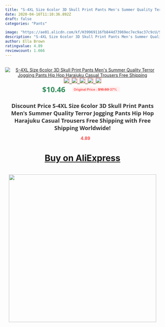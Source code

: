 ```yaml
---
title: "S-4XL Size 6color 3D Skull Print Pants Men's Summer Quality Terror Jogging Pants Hip Hop Harajuku Casual Trousers Free Shipping"
date: 2020-04-16T11:10:36.892Z
draft: false
categories: "Pants"

image: "https://ae01.alicdn.com/kf/H39969116fb844d73969ec7ec9ac37c9cU/S-4XL-Size-6-color-3D-Skull-Print-Pants-Men-s-Summer-Quality-Terror-Jogging-Pants.jpg"
description: "S-4XL Size 6color 3D Skull Print Pants Men's Summer Quality Terror Jogging Pants Hip Hop Harajuku Casual Trousers Free Shipping"
author: Ella Brown
ratingvalue: 4.89
reviewcount: 1.666
---
```

<br>
<div style="text-align: center;">
<a href="https://s.click.aliexpress.com/e/_AVVx8t" target="_blank" rel="nofollow noopener noreferrer"><img alt="S-4XL Size 6color 3D Skull Print Pants Men's Summer Quality Terror Jogging Pants Hip Hop Harajuku Casual Trousers Free Shipping" class="magnifier-image" src="https://ae01.alicdn.com/kf/H39969116fb844d73969ec7ec9ac37c9cU/S-4XL-Size-6-color-3D-Skull-Print-Pants-Men-s-Summer-Quality-Terror-Jogging-Pants.jpg_640x640.jpg">
<br>
<img style="border:1px solid salmon" src="https://ae01.alicdn.com/kf/H39969116fb844d73969ec7ec9ac37c9cU/S-4XL-Size-6-color-3D-Skull-Print-Pants-Men-s-Summer-Quality-Terror-Jogging-Pants.jpg_120x120.jpg">&nbsp;&nbsp;<img style="border:1px solid salmon" src="https://ae01.alicdn.com/kf/H6b550333d1b04167a031dbeca8d6b10aq/S-4XL-Size-6-color-3D-Skull-Print-Pants-Men-s-Summer-Quality-Terror-Jogging-Pants.jpg_120x120.jpg">&nbsp;&nbsp;<img style="border:1px solid salmon" src="https://ae01.alicdn.com/kf/H6bf832007f384008b2dcaece9917ef49c/S-4XL-Size-6-color-3D-Skull-Print-Pants-Men-s-Summer-Quality-Terror-Jogging-Pants.jpg_120x120.jpg">&nbsp;&nbsp;<img style="border:1px solid salmon" src="https://ae01.alicdn.com/kf/H287bab4766f643a18210cae1c1c5b937H/S-4XL-Size-6-color-3D-Skull-Print-Pants-Men-s-Summer-Quality-Terror-Jogging-Pants.jpg_120x120.jpg">&nbsp;&nbsp;<img style="border:1px solid salmon" src="https://ae01.alicdn.com/kf/Hdfaa7e10b0f14c61941cf183089dccf1X/S-4XL-Size-6-color-3D-Skull-Print-Pants-Men-s-Summer-Quality-Terror-Jogging-Pants.jpg_120x120.jpg"></a></div><br0>
<div style="text-align: center;"><span style="background-color: white; border: 0px; box-sizing: border-box; color: seagreen; display: inline-block; font-family: &quot;open sans&quot; , &quot;arial&quot; , &quot;helvetica&quot; , sans-serif , &quot;heiti&quot;; font-size: 24px; font-stretch: inherit; font-weight: 700; line-height: inherit; margin: 0px 10px 0px 0px; padding: 0px; vertical-align: middle;">$10.46 </span>
<span style="background: rgb(255 , 241 , 241); border-radius: 3px; border: 0px; box-sizing: border-box; color: #ff4747; display: inline-block; font-family: inherit; font-size: 12px; font-stretch: inherit; font-style: inherit; font-variant: inherit; font-weight: 600; line-height: inherit; margin: 0px; padding: 2px 5px; transform: scale(0.9); vertical-align: middle;">Original Price : <b style="text-decoration: line-through;">$16.60 </b> 37%&nbsp;&nbsp;</span></div>
<h1 style="color: #333333; display: inline-block; font-family: &quot;open sans&quot; , &quot;arial&quot; , &quot;helvetica&quot; , sans-serif , &quot;heiti&quot;; font-size: 18px; font-stretch: inherit; font-weight: 700; text-align: center;">Discount Price S-4XL Size 6color 3D Skull Print Pants Men's Summer Quality Terror Jogging Pants Hip Hop Harajuku Casual Trousers Free Shipping with Free Shipping Worldwide!</h1>
<div style="color: #ff4747; text-align: center;">
<img src="https://4.bp.blogspot.com/-M0ZcTcb-5uY/XleCXlxnR4I/AAAAAAAAAEc/OrjgMkXV1oMQFaCRZj5HQwOCBcu3w1FegCPcBGAYYCw/s1600/star.png" style="height: 15px;">&nbsp;<b>4.89</b></div>
<div class="button_cont" align="center"><a class="buynow_a" href="https://s.click.aliexpress.com/e/_AVVx8t" target="_blank" rel="nofollow noopener noreferrer"><H1>Buy on AliExpress</H1></a></div><br>
<div class="separator" style="clear: both; text-align: center;">
<img src="https://lh3.googleusercontent.com/-pTy5HemUv9M/XlePHvY0dAI/AAAAAAAAAE4/0nX5iRUoIWY8eMW9Dpxeirr157OZliDIgCLcBGAsYHQ/s1600/badge.gif" width="480">
</div>

